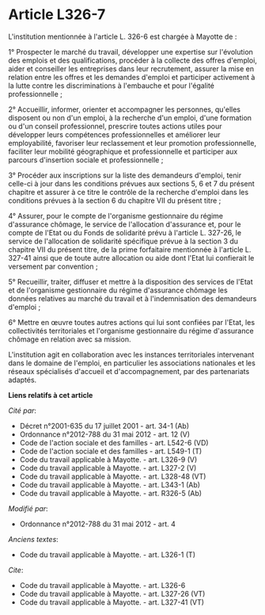 # Article L326-7

L'institution mentionnée à l'article L. 326-6 est chargée à Mayotte de : 

1° Prospecter le marché du travail, développer une expertise sur l'évolution des emplois et des qualifications, procéder à la
collecte des offres d'emploi, aider et conseiller les entreprises dans leur recrutement, assurer la mise en relation entre
les offres et les demandes d'emploi et participer activement à la lutte contre les discriminations à l'embauche et pour
l'égalité professionnelle ; 

2° Accueillir, informer, orienter et accompagner les personnes, qu'elles disposent ou non d'un emploi, à la recherche d'un
emploi, d'une formation ou d'un conseil professionnel, prescrire toutes actions utiles pour développer leurs compétences
professionnelles et améliorer leur employabilité, favoriser leur reclassement et leur promotion professionnelle, faciliter
leur mobilité géographique et professionnelle et participer aux parcours d'insertion sociale et professionnelle ; 

3° Procéder aux inscriptions sur la liste des demandeurs d'emploi, tenir celle-ci à jour dans les conditions prévues aux
sections 5, 6 et 7 du présent chapitre et assurer à ce titre le contrôle de la recherche d'emploi dans les conditions prévues
à la section 6 du chapitre VII du présent titre ; 

4° Assurer, pour le compte de l'organisme gestionnaire du régime d'assurance chômage, le service de l'allocation d'assurance
et, pour le compte de l'Etat ou du Fonds de solidarité prévu à l'article L. 327-26, le service de l'allocation de solidarité
spécifique prévue à la section 3 du chapitre VII du présent titre, de la prime forfaitaire mentionnée à l'article L. 327-41
ainsi que de toute autre allocation ou aide dont l'Etat lui confierait le versement par convention ; 

5° Recueillir, traiter, diffuser et mettre à la disposition des services de l'Etat et de l'organisme gestionnaire du régime
d'assurance chômage les données relatives au marché du travail et à l'indemnisation des demandeurs d'emploi ; 

6° Mettre en œuvre toutes autres actions qui lui sont confiées par l'Etat, les collectivités territoriales et l'organisme
gestionnaire du régime d'assurance chômage en relation avec sa mission. 

L'institution agit en collaboration avec les instances territoriales intervenant dans le domaine de l'emploi, en particulier
les associations nationales et les réseaux spécialisés d'accueil et d'accompagnement, par des partenariats adaptés.

**Liens relatifs à cet article**

_Cité par_:

  - Décret n°2001-635 du 17 juillet 2001 - art. 34-1 (Ab)
  - Ordonnance n°2012-788 du 31 mai 2012 - art. 12 (V)
  - Code de l'action sociale et des familles - art. L542-6 (VD)
  - Code de l'action sociale et des familles - art. L549-1 (T)
  - Code du travail applicable à Mayotte. - art. L326-9 (V)
  - Code du travail applicable à Mayotte. - art. L327-2 (V)
  - Code du travail applicable à Mayotte. - art. L328-48 (VT)
  - Code du travail applicable à Mayotte. - art. L343-1 (Ab)
  - Code du travail applicable à Mayotte. - art. R326-5 (Ab)

_Modifié par_:

  - Ordonnance n°2012-788 du 31 mai 2012 - art. 4

_Anciens textes_:

  - Code du travail applicable à Mayotte. - art. L326-1 (T)

_Cite_:

  - Code du travail applicable à Mayotte. - art. L326-6
  - Code du travail applicable à Mayotte. - art. L327-26 (VT)
  - Code du travail applicable à Mayotte. - art. L327-41 (VT)
